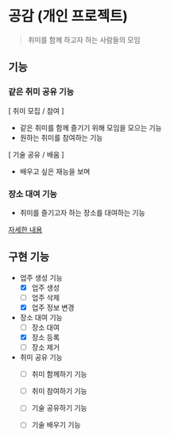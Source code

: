# 공감 (개인 프로젝트)
> 취미를 함께 하고자 하는 사람들의 모임

## 기능

### 같은 취미 공유 기능

[ 취미 모집 / 참여 ]
- 같은 취미를 함께 즐기기 위해 모임을 모으는 기능
- 원하는 취미를 참여하는 기능

[ 기술 공유 / 배움 ]
- 배우고 싶은 재능을 보며 


### 장소 대여 기능
- 취미를 즐기고자 하는 장소를 대여하는 기능


[자세한 내용]()


## 구현 기능

- 업주 생성 기능
  - [x] 업주 생성
  - [ ] 업주 삭제
  - [x] 업주 정보 변경

- 장소 대여 기능
  - [ ] 장소 대여
  - [x] 장소 등록
  - [ ] 장소 제거

- 취미 공유 기능
  - [ ] 취미 함께하기 기능
  - [ ] 취미 참여하기 기능
  - [ ] 기술 공유하기 기능
  - [ ] 기술 배우기 기능

